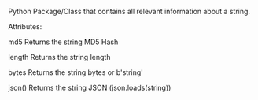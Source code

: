 Python Package/Class that contains all relevant information about a string.

Attributes:

md5  Returns the string MD5 Hash

length  Returns the string length

bytes  Returns the string bytes or b'string'

json()  Returns the string JSON (json.loads(string))

